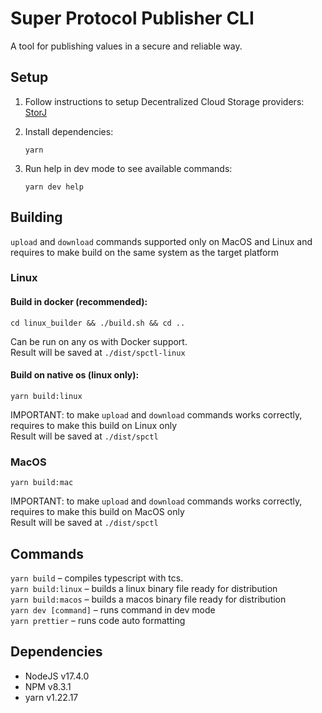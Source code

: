 # Super Protocol Publisher CLI
A tool for publishing values in a secure and reliable way.

## Setup
1. Follow instructions to setup Decentralized Cloud Storage providers: [StorJ](https://github.com/storj-thirdparty/uplink-nodejs)
2. Install dependencies:

    ```
    yarn
    ```
3. Run help in dev mode to see available commands:

    ```
    yarn dev help
    ```

## Building
`upload` and `download` commands supported only on MacOS and Linux and requires to make build on the same system as the target platform
### Linux
#### Build in docker (recommended):
```
cd linux_builder && ./build.sh && cd ..
```
Can be run on any os with Docker support.</br>
Result will be saved at `./dist/spctl-linux`
#### Build on native os (linux only):
```
yarn build:linux
```
IMPORTANT: to make `upload` and `download` commands works correctly, requires to make this build on Linux only</br>
Result will be saved at `./dist/spctl`

### MacOS
```
yarn build:mac
```
IMPORTANT: to make `upload` and `download` commands works correctly, requires to make this build on MacOS only</br>
Result will be saved at `./dist/spctl`

## Commands
`yarn build` – compiles typescript with tcs.</br>
`yarn build:linux` – builds a linux binary file ready for distribution</br>
`yarn build:macos` – builds a macos binary file ready for distribution</br>
`yarn dev [command]` – runs command in dev mode</br>
`yarn prettier` – runs code auto formatting

## Dependencies
- NodeJS v17.4.0
- NPM v8.3.1
- yarn v1.22.17